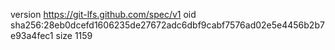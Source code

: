 version https://git-lfs.github.com/spec/v1
oid sha256:28eb0dcefd1606235de27672adc6dbf9cabf7576ad02e5e4456b2b7e93a4fec1
size 1159
